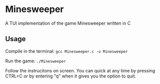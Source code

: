 # Minesweeper

A TUI implementation of the game Minesweeper written in C

## Usage

Compile in the terminal: `gcc Minesweeper.c -o Minesweeper`

Run the game: `./Minesweeper`

Follow the instrucitons on screen.  You can quick at any time by pressing CTRL+C or by entering "q" when it gives you the option to quit.
